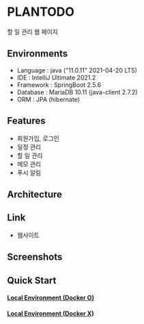 # PLANTODO
할 일 관리 웹 페이지

## Environments
- Language : java ("11.0.11" 2021-04-20 LTS)
- IDE : IntelliJ Ultimate 2021.2
- Framework : SpringBoot 2.5.6
- Database : MariaDB 10.11 (java-client 2.7.2)
- ORM : JPA (hibernate)

## Features
- 회원가입, 로그인
- 일정 관리
- 할 일 관리
- 메모 관리
- 푸시 알림

## Architecture

## Link
- 웹사이트

## Screenshots

## Quick Start

#### [Local Environment (Docker O)](https://github.com/yeonleaf/plantodo/wiki/%EC%8B%A4%ED%96%89-%EB%B0%A9%EB%B2%95-(1)-Ubuntu,-Docker(Docker-Compose)-(O))
#### [Local Environment (Docker X)](https://github.com/yeonleaf/plantodo/wiki/%EC%8B%A4%ED%96%89-%EB%B0%A9%EB%B2%95-(2)-Ubuntu,-Docker(Docker-Compose)-(X))





